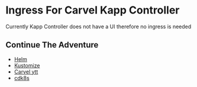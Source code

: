 # Ingress For Carvel Kapp Controller

Currently Kapp Controller does not have a UI therefore no ingress is needed

## Continue The Adventure

* [Helm](../app/kubecon-helm.md)
* [Kustomize](../app/kubecon-kustomize.md)
* [Carvel ytt](../app/kubecon-carvel.md)
* [cdk8s](../app/kubecon-cdk8s.md)
